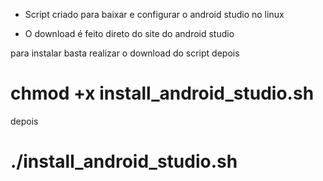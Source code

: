 * Script criado para baixar e configurar o android studio no linux

* O download é feito direto do site do android studio

para instalar basta realizar o download do script depois 

# chmod +x install_android_studio.sh
depois 
# ./install_android_studio.sh
